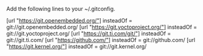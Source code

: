 
Add the following lines to your ~/.gitconfig.

[url "https://git.openembedded.org/"]
	insteadOf = git://git.openembedded.org/
[url "https://git.yoctoproject.org/"]
	insteadOf = git://git.yoctoproject.org/
[url "https://git.ti.com/git/"]
	insteadOf = git://git.ti.com/
[url "https://github.com/"]
	insteadOf = git://github.com/
[url "https://git.kernel.org/"]
	insteadOf = git://git.kernel.org/

